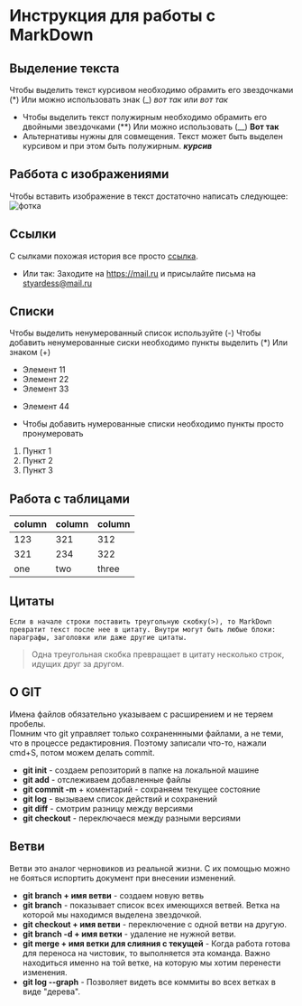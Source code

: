 # Инструкция для работы с  MarkDown

## Выделение текста
   Чтобы выделить текст курсивом необходимо обрамить его звездочками (*) Или можно использовать знак (_) _вот так_ или *вот так*
- Чтобы выделить текст полужирным необходимо обрамить его двойными звездочками (**) Или можно использовать (__) __Вот так__
- Альтернативы нужны для совмещения. Текст может быть выделен курсивом и при этом быть полужирным. _**курсив**_

## Раббота с изображениями
 Чтобы вставить изображение в текст достаточно написать следующее: ![фотка](DSC_1117.jpg) 
## Ссылки
С сылками похожая история все просто [ссылка](http://mail.ru).
   - Или так: Заходите на <https://mail.ru> и присылайте письма на <styardess@mail.ru>

## Списки
Чтобы выделить ненумерованный список используйте (-)
Чтобы добавить ненумерованные сиски необходимо пункты выделить (*) Или знаком (+)
* Элемент 11
* Элемент 22
* Элемент 33
+ Элемент 44
- Чтобы добавить нумерованные списки необходимо пункты просто пронумеровать
1. Пункт 1
2. Пункт 2
3. Пункт 3

## Работа с таблицами
column | column | column
-------|--------|-------
123    | 321    | 312
321    | 234    | 322
one|two|three 


## Цитаты  
    Если в начале строки поставить треугольную скобку(>), то MarkDown превратит текст после нее в цитату. Внутри могут быть любые блоки: параграфы, заголовки или даже другие цитаты.
> Одна треугольная скобка превращает в цитату несколько строк, идущих друг за другом.

## О GIT
  Имена файлов обязательно указываем с расширением и не теряем пробелы.  
  Помним что git управляет только сохраненнными файлами, а не теми, что в процессе редактировния. Поэтому записали что-то, нажали cmd+S, потом можем делать commit. 
  

- **git init** - создаем репозиторий в папке на локальной машине
- **git add** - отслеживаем добавленные файлы
- **git commit -m** + коментарий - сохраняем текущее состояние
- **git log** - вызываем список действий и сохранений
- **git diff** - смотрим разницу между версиями
- **git checkout** - переключаеся между разными версиями
## Ветви  
Ветви это аналог черновиков из реальной жизни. С их помощью можно не бояться испортить документ при внесении изменений.  
- **git branch + имя ветви** - создаем новую ветвь
- **git branch** - показывает список всех имеющихся ветвей. Ветка на которой мы находимся выделена звездочкой.
- **git checkout + имя ветви** - переключение с одной ветви на другую.
- **git branch -d + имя ветки** - удаление не нужной ветви.
- **git merge + имя ветки для слияния с текущей** - Когда работа готова для переноса на чистовик, то выполняется эта команда. Важно находиться именно на той ветке, на которую мы хотим перенести изменения.
- **git log --graph** - Позволяет видеть все коммиты во всех ветках в виде "дерева".
